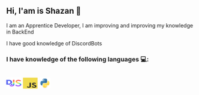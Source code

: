 ## Hi, I'am is Shazan 🌟

I am an Apprentice Developer, I am improving and improving my knowledge in BackEnd 

I have good knowledge of DiscordBots

### I have knowledge of the following languages 💻:

<div style="display: inline_block"><br>
  <img align="center" alt="Shazan" height="30" width="40" src="https://raw.githubusercontent.com/devicons/devicon/master/icons/discordjs/discordjs-original.svg">
  <img align="center" alt="Shazan" height="30" width="40" src="https://raw.githubusercontent.com/devicons/devicon/master/icons/javascript/javascript-original.svg">
  <img align="center" alt="Shazan" height="30" widht="40" src="https://raw.githubusercontent.com/devicons/devicon/master/icons/python/python-original.svg">
  </div>
